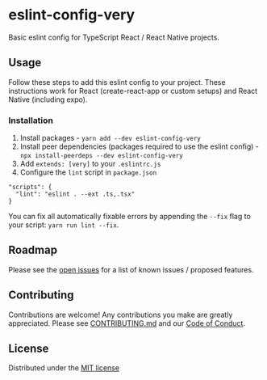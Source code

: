 # eslint-config-very

Basic eslint config for TypeScript React / React Native projects.

## Usage

Follow these steps to add this eslint config to your project. These instructions work for React (create-react-app or custom setups) and React Native (including expo).

### Installation

1. Install packages - `yarn add --dev eslint-config-very`
2. Install peer dependencies (packages required to use the eslint config) - `npx install-peerdeps --dev eslint-config-very`
3. Add `extends: [very]` to your `.eslintrc.js`
4. Configure the `lint` script in `package.json`

```
"scripts": {
  "lint": "eslint . --ext .ts,.tsx"
}
```

You can fix all automatically fixable errors by appending the `--fix` flag to your script: `yarn run lint --fix`.

## Roadmap

Please see the [open issues](https://github.com/[VERY-LABS]/[REPO-NAME]/issues) for a list of known issues / proposed features.

## Contributing

Contributions are welcome! Any contributions you make are greatly appreciated. Please see [CONTRIBUTING.md](https://github.com/verypossible-labs/eslint-config-very/blob/master/CONTRIBUTING.md) and our [Code of Conduct](https://github.com/verypossible-labs/eslint-config-very/blob/master/CODE_OF_CONDUCT.md).

## License

Distributed under the [MIT license](https://github.com/verypossible-labs/eslint-config-very/blob/master/LICENSE)
